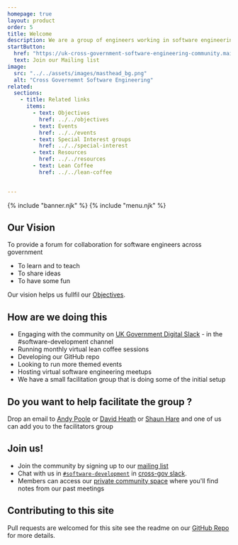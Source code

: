 ```yaml
---
homepage: true
layout: product
order: 5
title: Welcome
description: We are a group of engineers working in software engineering across government, some of us are hands on developers, others working in other technical or management roles.
startButton:
  href: "https://uk-cross-government-software-engineering-community.mailchimpsites.com/"
  text: Join our Mailing list
image:
  src: "../../assets/images/masthead_bg.png"
  alt: "Cross Governemnt Software Engineering"
related:
  sections:
    - title: Related links
      items:
        - text: Objectives
          href: ../../objectives
        - text: Events
          href: ../../events
        - text: Special Interest groups
          href: ../../special-interest
        - text: Resources 
          href: ../../resources
        - text: Lean Coffee
          href: ../../lean-coffee
     

---
```

{% include "banner.njk" %}
{% include "menu.njk" %}


## Our Vision
To provide a forum for collaboration for software engineers across government
*	To learn and to teach
*	To share ideas
*	To have some fun

Our vision helps us fullfil our  [Objectives](/objectives).

## How are we doing this
* Engaging with the community on [UK Government Digital Slack](https://ukgovernmentdigital.slack.com/) - in the #software-development channel
*	Running monthly virtual lean coffee sessions 
*	Developing our GitHub repo
*	Looking to run more themed events 
*	Hosting virtual software engineering meetups
*	We have a small facilitation group that is doing some of the initial setup

## Do you want to help facilitate the group ?
Drop an email to [Andy Poole](mailto:Andy.Poole@ukho.gov.uk) or [David Heath](mailto:david.heath@digital.cabinet-office.gov.uk) or [Shaun Hare](mailto:shaun.hare@dvsa.gov.uk) and one of us can add you to the facilitators group

## Join us!
*	Join the community by signing up to our [mailing list](https://uk-cross-government-software-engineering-community.mailchimpsites.com/)
* Chat with us in [`#software-development`](https://ukgovernmentdigital.slack.com/archives/C23NQUH3L) in [cross-gov slack](https://x-govuk.github.io/posts/how-to-use-cross-government-slack/). 
* Members can access our [private community space](community-space) where you'll find notes from our past meetings

## Contributing to this site
Pull requests are welcomed for this site see the readme on our [GitHub Repo](https://github.com/uk-x-gov-software-community/) for more details.


